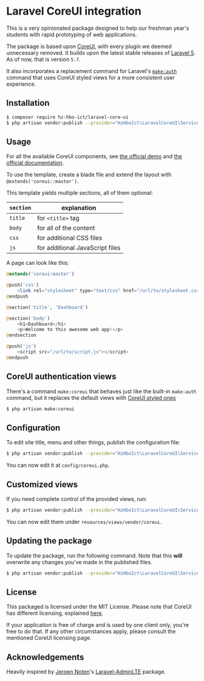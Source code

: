 # Laravel CoreUI integration

This is a very opinionated package designed to help our freshman year's students with rapid prototyping of web applications.

The package is based upon [CoreUI](https://coreui.io/), with every plugin we deemed unnecessary removed.
It builds upon the latest stable releases of [Laravel 5](https://laravel.com). As of now, that is version `5.7`.

It also incorporates a replacement command for Laravel's [`make:auth`](https://laravel.com/docs/5.7/authentication#introduction) command that uses CoreUI styled views for a more consistent user experience.

## Installation

```bash
$ composer require hz-hbo-ict/laravel-core-ui
$ php artisan vendor:publish --provider="HzHboIct\LaravelCoreUI\ServiceProvider" --tag=assets
```

## Usage

For all the available CoreUI components, see [the official demo](https://coreui.io/demo/#main.html) and [the official documentation](https://coreui.io/docs/getting-started/introduction/).

To use the template, create a blade file and extend the layout with `@extends('coreui::master')`.

This template yields multiple sections, all of them optional:

`section`|explanation
---|---
`title`|for `<title>` tag
`body`|for all of the content
`css`|for additional CSS files
`js`|for additional JavaScript files

A page can look like this:

```php
@extends('coreui:master')

@push('css')
    <link rel="stylesheet" type="text/css" href="/url/to/stylesheet.css">
@endpush

@section('title', 'Dashboard')

@section('body')
    <h1>Dashboard</h1>
    <p>Welcome to this awesome web app!</p>
@endsection

@push('js')
    <script src="/url/to/script.js"></script>
@endpush
```

## CoreUI authentication views

There's a command `make:coreui` that behaves just like the built-in `make:auth` command, but it replaces the default views with [CoreUI styled ones](https://coreui.io/demo/login.html)

```bash
$ php artisan make:coreui
```

## Configuration

To edit site title, menu and other things, publish the configuration file:

```bash
$ php artisan vendor:publish --provider="HzHboIct\LaravelCoreUI\ServiceProvider" --tag=config
```

You can now edit it at `config/coreui.php`.

## Customized views

If you need complete control of the provided views, run:

```bash
$ php artisan vendor:publish --provider="HzHboIct\LaravelCoreUI\ServiceProvider" --tag=views
```

You can now edit them under `resources/views/vendor/coreui`.

## Updating the package

To update the package, run the following command. Note that this **will** overwrite any changes you've made in the published files.

```bash
$ php artisan vendor:publish --provider="HzHboIct\LaravelCoreUI\ServiceProvider" --tag=assets --force
```

## License

This packaged is licensed under the MIT License. Please note that CoreUI has different licensing, explained [here](https://coreui.io/pro/license/).

If your application is free of charge and is used by one client only, you're free to do that. If any other circumstances apply, please consult the mentioned CoreUI licensing page.

## Acknowledgements

Heavily inspired by [Jeroen Noten](https://github.com/jeroennoten)'s [Laravel-AdminLTE](https://github.com/jeroennoten/Laravel-AdminLTE) package.
